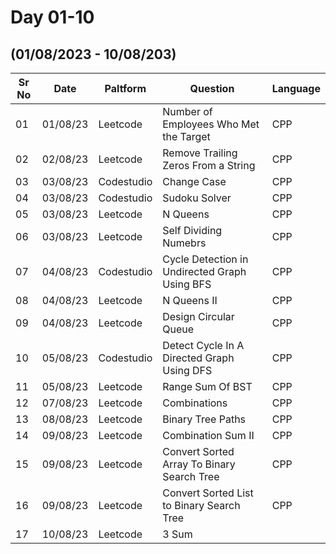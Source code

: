 # Day 01-10
## (01/08/2023 - 10/08/203)

Sr No   |   Date     |  Paltform |              Question          | Language
--------|------------|-----------|---------------------------------|-----------
  01  |  01/08/23  | Leetcode  | Number of Employees Who Met the Target | CPP
  02  | 02/08/23 | Leetcode | Remove Trailing Zeros From a String | CPP
  03 | 03/08/23 | Codestudio | Change Case | CPP
  04 | 03/08/23 | Codestudio | Sudoku Solver | CPP
  05 | 03/08/23 | Leetcode | N Queens | CPP
  06 | 03/08/23 | Leetcode | Self Dividing Numebrs | CPP
  07 | 04/08/23 | Codestudio | Cycle Detection in Undirected Graph Using BFS | CPP
  08 | 04/08/23 | Leetcode | N Queens II | CPP
  09 | 04/08/23 | Leetcode | Design Circular Queue | CPP
  10 | 05/08/23 | Codestudio | Detect Cycle In A Directed Graph Using DFS | CPP
  11 | 05/08/23 | Leetcode | Range Sum Of BST | CPP
  12 | 07/08/23 | Leetcode | Combinations | CPP
  13 | 08/08/23 | Leetcode | Binary Tree Paths | CPP
  14 | 09/08/23 | Leetcode | Combination Sum II | CPP
  15 | 09/08/23 | Leetcode | Convert Sorted Array To Binary Search Tree | CPP
  16 | 09/08/23 | Leetcode | Convert Sorted List to Binary Search Tree | CPP
  17 | 10/08/23 | Leetcode | 3 Sum
